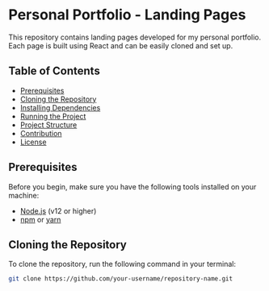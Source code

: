 # Personal Portfolio - Landing Pages

This repository contains landing pages developed for my personal portfolio. Each page is built using React and can be easily cloned and set up.

## Table of Contents

- [Prerequisites](#prerequisites)
- [Cloning the Repository](#cloning-the-repository)
- [Installing Dependencies](#installing-dependencies)
- [Running the Project](#running-the-project)
- [Project Structure](#project-structure)
- [Contribution](#contribution)
- [License](#license)

## Prerequisites

Before you begin, make sure you have the following tools installed on your machine:

- [Node.js](https://nodejs.org/) (v12 or higher)
- [npm](https://www.npmjs.com/) or [yarn](https://yarnpkg.com/)

## Cloning the Repository

To clone the repository, run the following command in your terminal:

```bash
git clone https://github.com/your-username/repository-name.git
